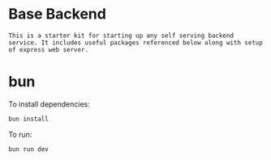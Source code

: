 # Base Backend

    This is a starter kit for starting up any self serving backend service. It includes useful packages referenced below along with setup of express web server.

# bun

To install dependencies:

```bash
bun install
```

To run:

```bash
bun run dev
```